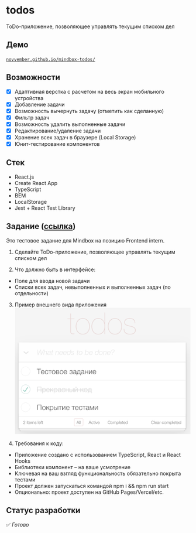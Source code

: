 # todos

ToDo-приложение, позволяющее управлять текущим списком дел

## Демо

[`novvember.github.io/mindbox-todos/`](http://novvember.tk/mindbox-todos/)

## Возможности

- [x] Адаптивная верстка с расчетом на весь экран мобильного устройства
- [x] Добавление задачи
- [x] Возможность вычернуть задачу (отметить как сделанную)
- [x] Фильтр задач
- [x] Возможность удалить выполненные задачи
- [x] Редактирование/удаление задачи
- [x] Хранение всех задач в браузере (Local Storage)
- [x] Юнит-тестирование компонентов

## Стек

- React.js
- Create React App
- TypeScript
- BEM
- LocalStorage
- Jest + React Test Library

## Задание ([ссылка](https://docs.google.com/document/d/1X9zMnAAU9vvEzdYtSEeeram8Kur5o-py5ChKlK5TIa8/edit#))

Это тестовое задание для Mindbox на позицию Frontend intern.

1. Сделайте ToDo-приложение, позволяющее управлять текущим списком дел

2. Что должно быть в интерфейсе:

- Поле для ввода новой задачи
- Списки всех задач, невыполненных и выполненных задач (по отдельности)

3. Пример внешнего вида приложения  
   ![Макет](task.png)

4. Требования к коду:

- Приложение создано с использованием TypeScript, React и React Hooks
- Библиотеки компонент – на ваше усмотрение
- Ключевая на ваш взгляд функциональность обязательно покрыта тестами
- Проект должен запускаться командой npm i && npm run start
- Опционально: проект доступен на GitHub Pages/Vercel/etc.

## Статус разработки

✅ _Готово_
